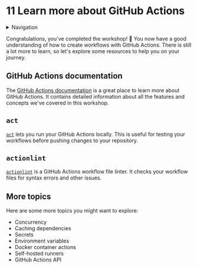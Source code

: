 # 11 Learn more about GitHub Actions

<details>
<summary>Navigation</summary>

0. ~~[Getting started](../000/README.md)~~
1. ~~[Creating a workflow](../001/README.md)~~
1. ~~[Building code in a workflow](../002/README.md)~~
1. ~~[Running multiple jobs in parallel](../003/README.md)~~
1. ~~[Running jobs in sequence](../004/README.md)~~
1. ~~[Deploying to GitHub Pages](../005/README.md)~~
1. ~~[Using other events to run workflows](../006/README.md)~~
1. ~~[Outputs from steps and jobs](../007/README.md)~~
1. ~~[Keeping dependencies up to date with Dependabot](../008/README.md)~~
1. ~~[Matrices](../009/README.md)~~
1. ~~[Workflow dispatch inputs and security verification](../010/README.md)~~
1. **Learn more about GitHub Actions** (this task)

</details>

Congratulations, you've completed the workshop! 🎉
You now have a good understanding of how to create workflows with GitHub Actions.
There is still a lot more to learn, so let's explore some resources to help you on your journey.

## GitHub Actions documentation

The [GitHub Actions documentation](https://docs.github.com/en/actions) is a great place to learn more about GitHub Actions.
It contains detailed information about all the features and concepts we've covered in this workshop.

## `act`

[`act`](https://github.com/nektos/act) lets you run your GitHub Actions locally.
This is useful for testing your workflows before pushing changes to your repository.

## `actionlint`

[`actionlint`](https://github.com/rhysd/actionlint) is a GitHub Actions workflow file linter.
It checks your workflow files for syntax errors and other issues.

## More topics

Here are some more topics you might want to explore:

- Concurrency
- Caching dependencies
- Secrets
- Environment variables
- Docker container actions
- Self-hosted runners
- GitHub Actions API
